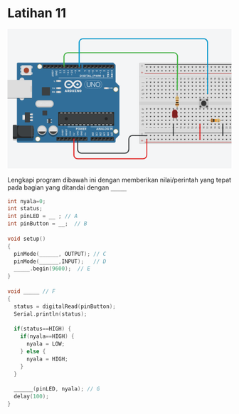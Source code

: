 # Latihan 11

![](res/lat-11-01.png)

Lengkapi program dibawah ini dengan memberikan nilai/perintah yang tepat pada bagian yang ditandai dengan `_____`

```cpp
int nyala=0;
int status;
int pinLED = __ ; // A
int pinButton = __;  // B

void setup()
{
  pinMode(______, OUTPUT); // C
  pinMode(______,INPUT);   // D
  _____.begin(9600);  // E
}

void _____ // F
{
  status = digitalRead(pinButton);
  Serial.println(status);
  
  if(status==HIGH) {
    if(nyala==HIGH) {
      nyala = LOW;
    } else {
      nyala = HIGH;
    }
  } 
  
  ______(pinLED, nyala); // G
  delay(100);
}
```